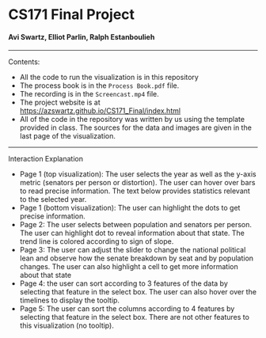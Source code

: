 # CS171 Final Project
#### Avi Swartz, Elliot Parlin, Ralph Estanboulieh


------------
Contents:
- All the code to run the visualization is in this repository
- The process book is in the `Process Book.pdf` file.
- The recording is in the `Screencast.mp4` file. 
- The project website is at https://azswartz.github.io/CS171_Final/index.html
- All of the code in the repository was written by us using the template provided in class. The sources for the data and images are given in the last page of the visualization. 

------------

Interaction Explanation
- Page 1 (top visualization): The user selects the year as well as the y-axis metric (senators per person or distortion). The user can hover over bars to read precise information. The text below provides statistics relevant to the selected year.
- Page 1 (bottom visualization): The user can highlight the dots to get precise information.
- Page 2: The user selects between population and senators per person. The user can highlight dot to reveal information about that state. The trend line is colored according to sign of slope.
- Page 3: The user can adjust the slider to change the national political lean and observe how the senate breakdown by seat and by population changes. The user can also highlight a cell to get more information about that state
- Page 4: the user can sort according to 3 features of the data by selecting that feature in the select box. The user can also hover over the timelines to display the tooltip.
- Page 5: The user can sort the columns according to 4 features by selecting that feature in the select box. There are not other features to this visualization (no tooltip).
